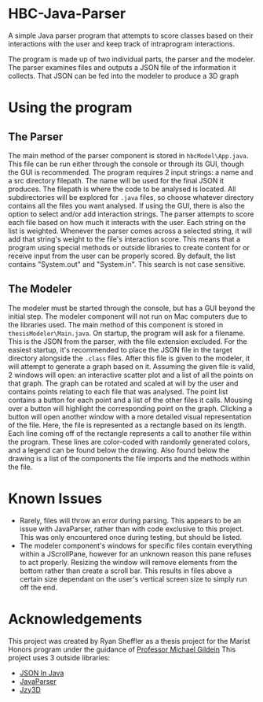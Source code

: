 # HBC-Java-Parser
A simple Java parser program that attempts to score classes based on their interactions with the user and keep track of intraprogram interactions.

The program is made up of two individual parts, the parser and the modeler. The parser examines files and outputs a JSON file of the information it collects. That JSON can be fed into the modeler to produce a 3D graph

# Using the program
## The Parser
The main method of the parser component is stored in `hbcModel\App.java`. This file can be run either through the console or through its GUI, though the GUI is recommended.
The program requires 2 input strings: a name and a src directory filepath. The name will be used for the final JSON it produces. The filepath is where the code to be analysed is located. All subdirectories will be explored for `.java` files, so choose whatever directory contains all the files you want analysed.
If using the GUI, there is also the option to select and/or add interaction strings. The parser attempts to score each file based on how much it interacts with the user. Each string on the list is weighted. Whenever the parser comes across a selected string, it will add that string's weight to the file's interaction score. This means that a program using special methods or outside libraries to create content for or receive input from the user can be properly scored. By default, the list contains "System.out" and "System.in". This search is not case sensitive.
## The Modeler
The modeler must be started through the console, but has a GUI beyond the initial step. The modeler component will not run on Mac computers due to the libraries used. The main method of this component is stored in `thesisModeler\Main.java`. On startup, the program will ask for a filename. This is the JSON from the parser, with the file extension excluded. For the easiest startup, it's recommended to place the JSON file in the target directory alongside the `.class` files. After this file is given to the modeler, it will attempt to generate a graph based on it.
Assuming the given file is valid, 2 windows will open: an interactive scatter plot and a list of all the points on that graph. The graph can be rotated and scaled at will by the user and contains points relating to each file that was analysed. The point list contains a button for each point and a list of the other files it calls. Mousing over a button will highlight the corresponding point on the graph. Clicking a button will open another window with a more detailed visual representation of the file. Here, the file is represented as a rectangle based on its length. Each line coming off of the rectangle represents a call to another file within the program. These lines are color-coded with randomly generated colors, and a legend can be found below the drawing. Also found below the drawing is a list of the components the file imports and the methods within the file. 

# Known Issues
* Rarely, files will throw an error during parsing. This appears to be an issue with JavaParser, rather than with code exclusive to this project. This was only encountered once during testing, but should be listed.
* The modeler component's windows for specific files contain everything within a JScrollPane, however for an unknown reason this pane refuses to act properly. Resizing the window will remove elements from the bottom rather than create a scroll bar. This results in files above a certain size dependant on the user's vertical screen size to simply run off the end.

# Acknowledgements
This project was created by Ryan Sheffler as a thesis project for the Marist Honors program under the guidance of [Professor Michael Gildein](https://github.com/megildei)
This project uses 3 outside libraries:
* [JSON In Java](https://mvnrepository.com/artifact/org.json/json)
* [JavaParser](http://javaparser.org)
* [Jzy3D](http://www.jzy3d.org) 
